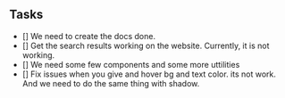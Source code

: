 ## Tasks

-   [] We need to create the docs done.
-   [] Get the search results working on the website. Currently, it is not working.
-   [] We need some few components and some more uttilities
-   [] Fix issues when you give and hover bg and text color. its not work. And we need to do the same thing with shadow.
